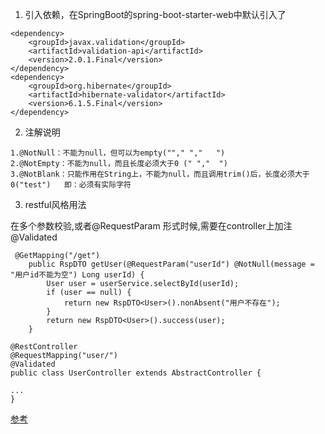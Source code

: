 1. 引入依赖，在SpringBoot的spring-boot-starter-web中默认引入了
```text
<dependency>
    <groupId>javax.validation</groupId>
    <artifactId>validation-api</artifactId>
    <version>2.0.1.Final</version>
</dependency>
<dependency>
    <groupId>org.hibernate</groupId>
    <artifactId>hibernate-validator</artifactId>
    <version>6.1.5.Final</version>
</dependency>
```
2. 注解说明
```text
1.@NotNull：不能为null，但可以为empty(""," ","   ")      
2.@NotEmpty：不能为null，而且长度必须大于0 (" ","  ")
3.@NotBlank：只能作用在String上，不能为null，而且调用trim()后，长度必须大于0("test")   即：必须有实际字符
```
3. restful风格用法

在多个参数校验,或者@RequestParam 形式时候,需要在controller上加注@Validated
```text
 @GetMapping("/get")
    public RspDTO getUser(@RequestParam("userId") @NotNull(message = "用户id不能为空") Long userId) {
        User user = userService.selectById(userId);
        if (user == null) {
            return new RspDTO<User>().nonAbsent("用户不存在");
        }
        return new RspDTO<User>().success(user);
    }

@RestController
@RequestMapping("user/")
@Validated
public class UserController extends AbstractController {

...
}

```
[参考](https://juejin.im/post/5d3fbeb46fb9a06b317b3c48)
